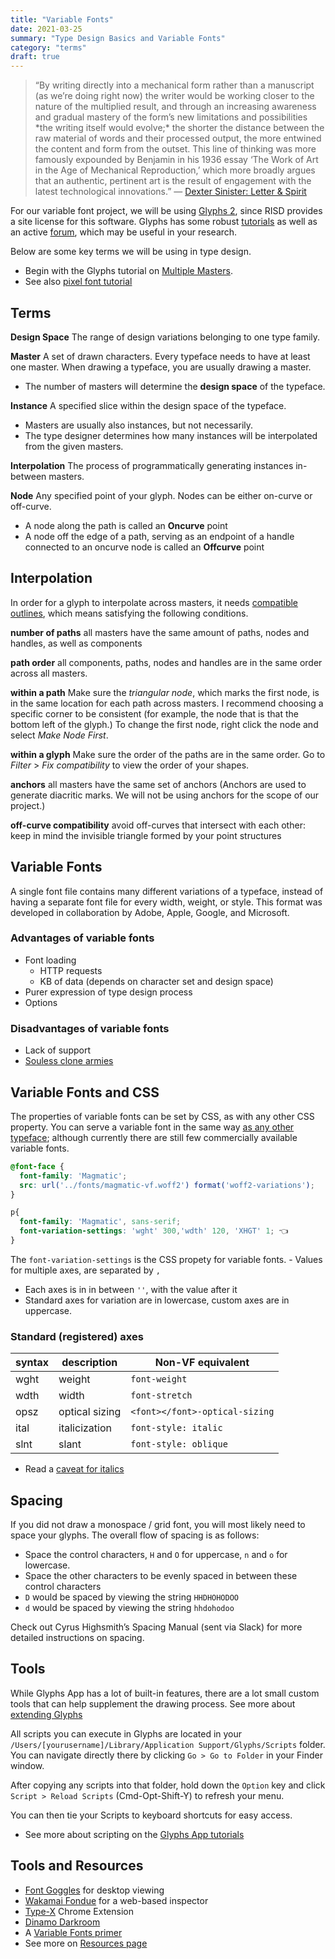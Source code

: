 ```yaml
---
title: "Variable Fonts"
date: 2021-03-25
summary: "Type Design Basics and Variable Fonts"
category: "terms"
draft: true
---
```


> “By writing directly into a mechanical form rather than a manuscript (as we’re doing right now) the writer would be working closer to the nature of the multiplied result, and through an increasing awareness and gradual mastery of the form’s new limitations and possibilities \*the writing itself would evolve;\* the shorter the distance between the raw material of words and their processed output, the more entwined the content and form from the outset. This line of thinking was more famously expounded by Benjamin in his 1936 essay ‘The Work of Art in the Age of Mechanical Reproduction,’ which more broadly argues that an authentic, pertinent art is the result of engagement with the latest technological innovations.” — [Dexter Sinister: Letter & Spirit](http://www.servinglibrary.org/journal/3/letter-and-spirit)

For our variable font project, we will be using [Glyphs 2](https://glyphsapp.com/), since RISD provides a site license for this software. Glyphs has some robust [tutorials](https://glyphsapp.com/tutorials) as well as an active [forum](https://forum.glyphsapp.com/), which may be useful in your research.

Below are some key terms we will be using in type design.

* Begin with the Glyphs tutorial on [Multiple Masters](https://glyphsapp.com/tutorials/multiple-masters-part-1-setting-up-masters).
* See also [pixel font tutorial](https://glyphsapp.com/learn/pixelfont)

## Terms

**Design Space**
The range of design variations belonging to one type family.

**Master**
A set of drawn characters. Every typeface needs to have at least one master. When drawing a typeface, you are usually drawing a master.
  - The number of masters will determine the **design space**
  of the typeface.

**Instance**
A specified slice within the design space of the typeface. 
  - Masters are usually also instances, but not necessarily.
  - The type designer determines how many instances will be interpolated from the given masters.

**Interpolation**
The process of programmatically generating instances in-between masters.

**Node**
Any specified point of your glyph. Nodes can be either on-curve or off-curve.
  - A node along the path is called an **Oncurve** point
  - A node off the edge of a path, serving as an endpoint of a handle connected to an oncurve node is called an **Offcurve** point

## Interpolation

In order for a glyph to interpolate across masters, it needs [compatible outlines](https://glyphsapp.com/tutorials/multiple-masters-part-2-keeping-your-outlines-compatible), which means satisfying the following conditions.

**number of paths**
all masters have the same amount of paths, nodes and handles, as well as components

**path order**
all components, paths, nodes and handles are in the same order across all masters. 

**within a path**
Make sure the *triangular node*, which marks the first node, is in the same location for each path across masters. I recommend choosing a specific corner to be consistent (for example, the node that is that the bottom left of the glyph.) To change the first node, right click the node and select *Make Node First*. 

**within a glyph**
Make sure the order of the paths are in the same order. Go to *Filter* > *Fix compatibility* to view the order of your shapes.

**anchors**
all masters have the same set of anchors (Anchors are used to generate diacritic marks. We will not be using anchors for the scope of our project.)

**off-curve compatibility**
avoid off-curves that intersect with each other: keep in mind the invisible triangle formed by your point structures

## Variable Fonts
A single font file contains many different variations of a typeface, instead of having a separate font file for every width, weight, or style. This format was developed in collaboration by Adobe, Apple, Google, and Microsoft.

### Advantages of variable fonts
- Font loading
	- HTTP requests
	- KB of data (depends on character set and design space)
- Purer expression of type design process
- Options

### Disadvantages of variable fonts
- Lack of support
- [Souless clone armies](https://vimeo.com/251494096)

## Variable Fonts and CSS
The properties of variable fonts can be set by CSS, as with any other CSS property. You can serve a variable font in the same way [as any other typeface](/notes/02-css/#typefaces); although currently there are still few commercially available variable fonts. 

```css
@font-face {
  font-family: 'Magmatic';
  src: url('../fonts/magmatic-vf.woff2') format('woff2-variations');
}

p{
  font-family: 'Magmatic', sans-serif;
  font-variation-settings: 'wght' 300,'wdth' 120, 'XHGT' 1; 👈
}
```

The `font-variation-settings` is the CSS propety for variable fonts. - Values for multiple axes, are separated by `,`
- Each axes is in in between `''`, with the value after it
- Standard axes for variation are in lowercase,  custom axes are in uppercase.

### Standard (registered) axes
|syntax| description | Non-VF equivalent 
|---|---| ---
|wght| weight | `font-weight` 
|wdth| width | `font-stretch`
|opsz| optical sizing | `<font></font>-optical-sizing`
|ital| italicization | `font-style: italic` 
|slnt| slant | `font-style: oblique ` 

- Read a [caveat for italics](https://rwt.io/typography-tips/getting-bent-current-state-italics-variable-font-support)

## Spacing

If you did not draw a monospace / grid font, you will most likely need to space your glyphs. The overall flow of spacing is as follows:

- Space the control characters, `H` and `O` for uppercase, `n` and `o` for lowercase.
- Space the other characters to be evenly spaced in between these control characters 
- `D` would be spaced by viewing the string `HHDHOHODOO`
- `d` would be spaced by viewing the string `hhdohodoo`

Check out Cyrus Highsmith’s Spacing Manual (sent via Slack) for more detailed instructions on spacing.


## Tools

While Glyphs App has a lot of built-in features, there are a lot small custom  tools that can help supplement the drawing process. See more about [extending Glyphs](https://glyphsapp.com/learn/extending-glyphs)

All scripts you can execute in Glyphs are located in your `/Users/[yourusername]/Library/Application Support/Glyphs/Scripts` folder. You can navigate directly there by clicking `Go > Go to Folder` in your Finder window.

After copying any scripts into that folder, hold down the `Option` key and click `Script > Reload Scripts` (Cmd-Opt-Shift-Y) to refresh your menu.

You can then tie your Scripts to keyboard shortcuts for easy access.

* See more about scripting on the [Glyphs App tutorials](https://glyphsapp.com/learn/scripting-glyphs-part-1)


## Tools and Resources

* [Font Goggles](https://fontgoggles.org/) for desktop viewing
* [Wakamai Fondue](https://wakamaifondue.com/) for a web-based inspector
* [Type-X](https://chrome.google.com/webstore/detail/type-x/bfnfnnicdjkkialkldogjjmmfeiopbin?hl=en) Chrome Extension
* [Dinamo Darkroom](https://dinamodarkroom.com/gauntlet/)
* A [Variable Fonts primer](https://variablefonts.io/)
* See more on [Resources page](/type-help/#type-technology)